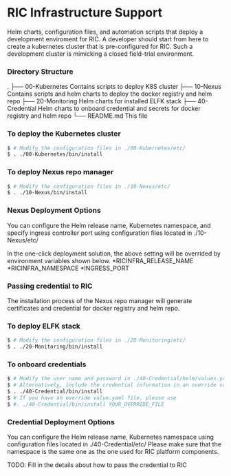 # RIC Infrastructure Support
  
Helm charts, configuration files, and automation scripts that deploy a development enviroment for RIC.
A developer should start from here to create a kubernetes cluster that is pre-configured for RIC.
Such a development cluster is mimicking a closed field-trial environment. 


### Directory Structure
.
├── 00-Kubernetes             Contains scripts to deploy K8S cluster
├── 10-Nexus                  Contains scripts and helm charts to deploy the docker registry and helm repo
├── 20-Monitoring             Helm charts for installed ELFK stack
├── 40-Credential             Helm charts to onboard credential and secrets for docker registry and helm repo
└── README.md                 This file


### To deploy the Kubernetes cluster
```sh
$ # Modify the configuration files in ./00-Kubernetes/etc/
$ . ./00-Kubernetes/bin/install
```

### To deploy Nexus repo manager
```sh
$ # Modify the configuration files in ./10-Nexus/etc/
$ . ./10-Nexus/bin/install
```


### Nexus Deployment Options
You can configure the Helm release name, Kubernetes namespace, and specify ingress controller port using configuration
files located in ./10-Nexus/etc/

In the one-click deployment solution, the above setting will be overrided by environment variables shown below.
*RICINFRA_RELEASE_NAME
*RICINFRA_NAMESPACE
*INGRESS_PORT


### Passing credential to RIC
The installation process of the Nexus repo manager will generate certificates and credential for docker registry and
helm repo.

### To deploy ELFK stack
```sh
$ # Modify the configuration files in ./20-Monitoring/etc/
$ . ./20-Monitoring/bin/install
```


### To onboard credentials
```sh
$ # Modify the user name and password in ./40-Credential/helm/values.yaml
$ # Alternatively, include the credential information in an override value yaml file
$ . ./40-Credential/bin/install
$ # If you have an override value.yaml file, please use
$ #. ./40-Credential/bin/install YOUR_OVERRIDE_FILE
```

### Credential Deployment Options
You can configure the Helm release name, Kubernetes namespace using configuration files located in ./40-Credential/etc/
Please make sure that the namespace is the same one as the one used for RIC platform components.



TODO: Fill in the details about how to pass the credential to RIC 
